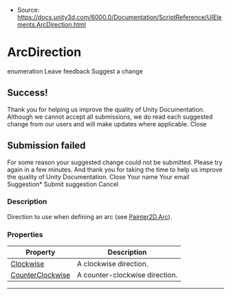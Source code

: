 * Source: https://docs.unity3d.com/6000.0/Documentation/ScriptReference/UIElements.ArcDirection.html

# ArcDirection
enumeration
Leave feedback
Suggest a change
## Success!
Thank you for helping us improve the quality of Unity Documentation. Although we cannot accept all submissions, we do read each suggested change from our users and will make updates where applicable.
Close
## Submission failed
For some reason your suggested change could not be submitted. Please <a>try again</a> in a few minutes. And thank you for taking the time to help us improve the quality of Unity Documentation.
Close
Your name Your email Suggestion* Submit suggestion
Cancel
### Description
Direction to use when defining an arc (see [Painter2D.Arc](https://docs.unity3d.com/6000.0/Documentation/ScriptReference/UIElements.Painter2D.Arc.html)). 
### Properties
Property | Description  
---|---  
[Clockwise](https://docs.unity3d.com/6000.0/Documentation/ScriptReference/UIElements.ArcDirection.Clockwise.html) | A clockwise direction.  
[CounterClockwise](https://docs.unity3d.com/6000.0/Documentation/ScriptReference/UIElements.ArcDirection.CounterClockwise.html) | A counter-clockwise direction.  
* * *
